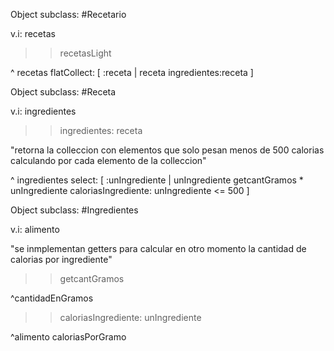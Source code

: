 Object subclass: #Recetario

v.i: recetas

>>recetasLight

^ recetas flatCollect: [ :receta | receta ingredientes:receta ]




Object subclass: #Receta

v.i: ingredientes



>>ingredientes: receta

"retorna la colleccion con elementos que solo pesan menos de 500 calorias calculando por cada elemento de la colleccion"

^ ingredientes select: [ :unIngrediente | unIngrediente getcantGramos * unIngrediente caloriasIngrediente: unIngrediente <= 500 ]




Object subclass: #Ingredientes

v.i: alimento

"se inmplementan getters para calcular en otro momento la cantidad de calorias por ingrediente"



>>getcantGramos

^cantidadEnGramos

>>caloriasIngrediente: unIngrediente

^alimento caloriasPorGramo
